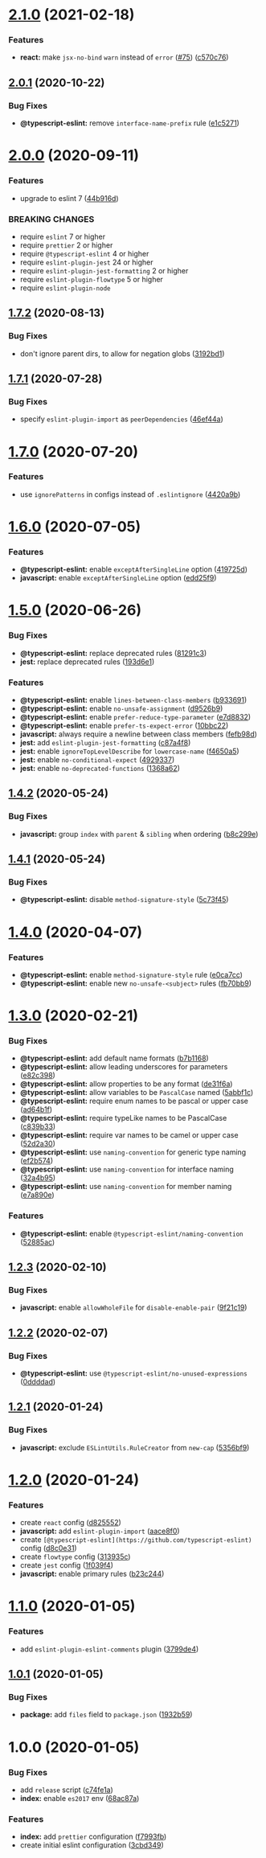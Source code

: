 # [2.1.0](https://github.com/ackama/eslint-config-ackama/compare/v2.0.1...v2.1.0) (2021-02-18)


### Features

* **react:** make `jsx-no-bind` `warn` instead of `error` ([#75](https://github.com/ackama/eslint-config-ackama/issues/75)) ([c570c76](https://github.com/ackama/eslint-config-ackama/commit/c570c761b6ae968f7c6cbeac9a80d33f6206f68f))

## [2.0.1](https://github.com/ackama/eslint-config-ackama/compare/v2.0.0...v2.0.1) (2020-10-22)


### Bug Fixes

* **@typescript-eslint:** remove `interface-name-prefix` rule ([e1c5271](https://github.com/ackama/eslint-config-ackama/commit/e1c527185b34f72fb52d7d4330a420d4ac4e4260))

# [2.0.0](https://github.com/ackama/eslint-config-ackama/compare/v1.7.2...v2.0.0) (2020-09-11)


### Features

* upgrade to eslint 7 ([44b916d](https://github.com/ackama/eslint-config-ackama/commit/44b916d82e80e7fe6378900bf92b1949b4d5a85b))


### BREAKING CHANGES

* require `eslint` 7 or higher
* require `prettier` 2 or higher
* require `@typescript-eslint` 4 or higher
* require `eslint-plugin-jest` 24 or higher
* require `eslint-plugin-jest-formatting` 2 or higher
* require `eslint-plugin-flowtype` 5 or higher
* require `eslint-plugin-node`

## [1.7.2](https://github.com/ackama/eslint-config-ackama/compare/v1.7.1...v1.7.2) (2020-08-13)


### Bug Fixes

* don't ignore parent dirs, to allow for negation globs ([3192bd1](https://github.com/ackama/eslint-config-ackama/commit/3192bd1ffb7861a2e5814c93472ab1eaf331e995))

## [1.7.1](https://github.com/ackama/eslint-config-ackama/compare/v1.7.0...v1.7.1) (2020-07-28)


### Bug Fixes

* specify `eslint-plugin-import` as `peerDependencies` ([46ef44a](https://github.com/ackama/eslint-config-ackama/commit/46ef44a859c856cd4058eec47de5c712648604aa))

# [1.7.0](https://github.com/ackama/eslint-config-ackama/compare/v1.6.0...v1.7.0) (2020-07-20)


### Features

* use `ignorePatterns` in configs instead of `.eslintignore` ([4420a9b](https://github.com/ackama/eslint-config-ackama/commit/4420a9b5e19825f74fe80b2f0df50bed64a1299e))

# [1.6.0](https://github.com/ackama/eslint-config-ackama/compare/v1.5.0...v1.6.0) (2020-07-05)


### Features

* **@typescript-eslint:** enable `exceptAfterSingleLine` option ([419725d](https://github.com/ackama/eslint-config-ackama/commit/419725dd91da2cd4017ee82667bbc6b2ef691128))
* **javascript:** enable `exceptAfterSingleLine` option ([edd25f9](https://github.com/ackama/eslint-config-ackama/commit/edd25f93df9e0bc265db6c4ee8cd651333700834))

# [1.5.0](https://github.com/ackama/eslint-config-ackama/compare/v1.4.2...v1.5.0) (2020-06-26)


### Bug Fixes

* **@typescript-eslint:** replace deprecated rules ([81291c3](https://github.com/ackama/eslint-config-ackama/commit/81291c3c2e58333bf6337d6d41f212eb1084ebad))
* **jest:** replace deprecated rules ([193d6e1](https://github.com/ackama/eslint-config-ackama/commit/193d6e1f71fb11b70a25b8cb78932b111dda2e9f))


### Features

* **@typescript-eslint:** enable `lines-between-class-members` ([b933691](https://github.com/ackama/eslint-config-ackama/commit/b9336913e91285b95aad241b0c820a59b1e06868))
* **@typescript-eslint:** enable `no-unsafe-assignment` ([d9526b9](https://github.com/ackama/eslint-config-ackama/commit/d9526b935fc67d93fdd233c757ff58f26b73eab8))
* **@typescript-eslint:** enable `prefer-reduce-type-parameter` ([e7d8832](https://github.com/ackama/eslint-config-ackama/commit/e7d8832bafbe3d678c931619dc59df8a7aa06fc1))
* **@typescript-eslint:** enable `prefer-ts-expect-error` ([10bbc22](https://github.com/ackama/eslint-config-ackama/commit/10bbc223ed7124f3f4a5a29673ff75ef482937dd))
* **javascript:** always require a newline between class members ([fefb98d](https://github.com/ackama/eslint-config-ackama/commit/fefb98d42159e522f96a327058aa890ac5a9ced2))
* **jest:** add `eslint-plugin-jest-formatting` ([c87a4f8](https://github.com/ackama/eslint-config-ackama/commit/c87a4f805ed6954798e2afbf092e175544086e4a))
* **jest:** enable `ignoreTopLevelDescribe` for `lowercase-name` ([f4650a5](https://github.com/ackama/eslint-config-ackama/commit/f4650a5b86593c8e05d7a2cb0aed6c9ddda5031e))
* **jest:** enable `no-conditional-expect` ([4929337](https://github.com/ackama/eslint-config-ackama/commit/4929337234d53f6314a47925a50cc9dc685885a2))
* **jest:** enable `no-deprecated-functions` ([1368a62](https://github.com/ackama/eslint-config-ackama/commit/1368a62e0dd678da0f437d2dbb217238c0049a83))

## [1.4.2](https://github.com/ackama/eslint-config-ackama/compare/v1.4.1...v1.4.2) (2020-05-24)


### Bug Fixes

* **javascript:** group `index` with `parent` & `sibling` when ordering ([b8c299e](https://github.com/ackama/eslint-config-ackama/commit/b8c299e98195614638a8e63331f65a3b106d360f))

## [1.4.1](https://github.com/ackama/eslint-config-ackama/compare/v1.4.0...v1.4.1) (2020-05-24)


### Bug Fixes

* **@typescript-eslint:** disable `method-signature-style` ([5c73f45](https://github.com/ackama/eslint-config-ackama/commit/5c73f4501a587c52440a0074f4402c37b0579f16))

# [1.4.0](https://github.com/ackama/eslint-config-ackama/compare/v1.3.0...v1.4.0) (2020-04-07)


### Features

* **@typescript-eslint:** enable `method-signature-style` rule ([e0ca7cc](https://github.com/ackama/eslint-config-ackama/commit/e0ca7cc7d1db318d672b758ec6b6f69c6a62024f))
* **@typescript-eslint:** enable new `no-unsafe-<subject>` rules ([fb70bb9](https://github.com/ackama/eslint-config-ackama/commit/fb70bb9863101f2d08c4a30d394fe3d474ef267a))

# [1.3.0](https://github.com/ackama/eslint-config-ackama/compare/v1.2.3...v1.3.0) (2020-02-21)


### Bug Fixes

* **@typescript-eslint:** add default name formats ([b7b1168](https://github.com/ackama/eslint-config-ackama/commit/b7b1168c0535b43267beb3f5b022a84e46adf84a))
* **@typescript-eslint:** allow leading underscores for parameters ([e82c398](https://github.com/ackama/eslint-config-ackama/commit/e82c398a90369c6072a31b5fb42a3a3d1b4f2ae4))
* **@typescript-eslint:** allow properties to be any format ([de31f6a](https://github.com/ackama/eslint-config-ackama/commit/de31f6aefc32e63396aa8a294e72678f211aabf4))
* **@typescript-eslint:** allow variables to be `PascalCase` named ([5abbf1c](https://github.com/ackama/eslint-config-ackama/commit/5abbf1c4decd71f44a1e0d142f72774f4e2479dc))
* **@typescript-eslint:** require enum names to be pascal or upper case ([ad64b1f](https://github.com/ackama/eslint-config-ackama/commit/ad64b1f80425650a17132e40d81c8f92f0f5d56b))
* **@typescript-eslint:** require typeLike names to be PascalCase ([c839b33](https://github.com/ackama/eslint-config-ackama/commit/c839b331f704f6ef558f1efe2ca5847ba6fbaea8))
* **@typescript-eslint:** require var names to be camel or upper case ([52d2a30](https://github.com/ackama/eslint-config-ackama/commit/52d2a30978fe07fd756f6994a18f946d9516f163))
* **@typescript-eslint:** use `naming-convention` for generic type naming ([ef2b574](https://github.com/ackama/eslint-config-ackama/commit/ef2b574fe9d1bf45a653eabdef0c51e09baeed83))
* **@typescript-eslint:** use `naming-convention` for interface naming ([32a4b95](https://github.com/ackama/eslint-config-ackama/commit/32a4b95dee67bf16699a7faa0b004a23ede94438))
* **@typescript-eslint:** use `naming-convention` for member naming ([e7a890e](https://github.com/ackama/eslint-config-ackama/commit/e7a890e9ca4ea107514dcde5f9f23b38127f55e8))


### Features

* **@typescript-eslint:** enable `@typescript-eslint/naming-convention` ([52885ac](https://github.com/ackama/eslint-config-ackama/commit/52885ac13bd60c1844f64a551ce25874df343b7d))

## [1.2.3](https://github.com/ackama/eslint-config-ackama/compare/v1.2.2...v1.2.3) (2020-02-10)


### Bug Fixes

* **javascript:** enable `allowWholeFile` for `disable-enable-pair` ([9f21c19](https://github.com/ackama/eslint-config-ackama/commit/9f21c1923623272e04ef6682d20a902e305f76ec))

## [1.2.2](https://github.com/ackama/eslint-config-ackama/compare/v1.2.1...v1.2.2) (2020-02-07)


### Bug Fixes

* **@typescript-eslint:** use `@typescript-eslint/no-unused-expressions` ([0ddddad](https://github.com/ackama/eslint-config-ackama/commit/0ddddad6d8ccf1ca04c16391aef3c84e42198ab0))

## [1.2.1](https://github.com/ackama/eslint-config-ackama/compare/v1.2.0...v1.2.1) (2020-01-24)


### Bug Fixes

* **javascript:** exclude `ESLintUtils.RuleCreator` from `new-cap` ([5356bf9](https://github.com/ackama/eslint-config-ackama/commit/5356bf95ddcc31b82589e0c7cc9ba0346ec625aa))

# [1.2.0](https://github.com/ackama/eslint-config-ackama/compare/v1.1.0...v1.2.0) (2020-01-24)


### Features

* create `react` config ([d825552](https://github.com/ackama/eslint-config-ackama/commit/d825552b95ecae4dd457f63a74d32cc06e1bfca9))
* **javascript:** add `eslint-plugin-import` ([aace8f0](https://github.com/ackama/eslint-config-ackama/commit/aace8f05fe89420f715a657a13c08af7e72d00f4))
* create `[@typescript-eslint](https://github.com/typescript-eslint)` config ([d8c0e31](https://github.com/ackama/eslint-config-ackama/commit/d8c0e313be398fe22fa5156809ba1748634e4663))
* create `flowtype` config ([313935c](https://github.com/ackama/eslint-config-ackama/commit/313935c89ebdd31981fa7e1fcd50f54487cfcc9c))
* create `jest` config ([1f039f4](https://github.com/ackama/eslint-config-ackama/commit/1f039f40094c1270228c6221d36fbcda864f3d1d))
* **javascript:** enable primary rules ([b23c244](https://github.com/ackama/eslint-config-ackama/commit/b23c244ee3a7a3cdab7d33f21ddc1a765b13e94e))

# [1.1.0](https://github.com/ackama/eslint-config-ackama/compare/v1.0.1...v1.1.0) (2020-01-05)


### Features

* add `eslint-plugin-eslint-comments` plugin ([3799de4](https://github.com/ackama/eslint-config-ackama/commit/3799de464810f167e21fed24723e195b953e8305))

## [1.0.1](https://github.com/ackama/eslint-config-ackama/compare/v1.0.0...v1.0.1) (2020-01-05)


### Bug Fixes

* **package:** add `files` field to `package.json` ([1932b59](https://github.com/ackama/eslint-config-ackama/commit/1932b5947a6b2fa8cf3aeeaafcfc3422f8811d8b))

# 1.0.0 (2020-01-05)


### Bug Fixes

* add `release` script ([c74fe1a](https://github.com/ackama/eslint-config-ackama/commit/c74fe1a217006835dd33dcd7b1e185c555027f26))
* **index:** enable `es2017` env ([68ac87a](https://github.com/ackama/eslint-config-ackama/commit/68ac87a3c078251ae74be764dc717d1ab34c9a47))


### Features

* **index:** add `prettier` configuration ([f7993fb](https://github.com/ackama/eslint-config-ackama/commit/f7993fb7d5ac901be0181aaa26ded98be9c43e5f))
* create initial eslint configuration ([3cbd349](https://github.com/ackama/eslint-config-ackama/commit/3cbd3490f178edd78c7e8adf670234c3615f3fb4))
